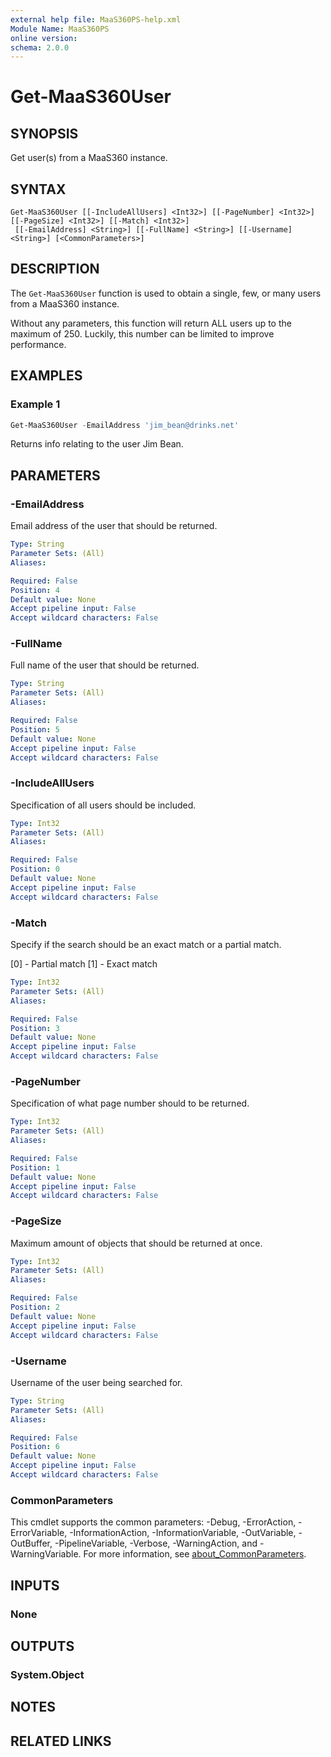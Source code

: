 ```yaml
---
external help file: MaaS360PS-help.xml
Module Name: MaaS360PS
online version:
schema: 2.0.0
---
```


# Get-MaaS360User

## SYNOPSIS
Get user(s) from a MaaS360 instance.

## SYNTAX

```
Get-MaaS360User [[-IncludeAllUsers] <Int32>] [[-PageNumber] <Int32>] [[-PageSize] <Int32>] [[-Match] <Int32>]
 [[-EmailAddress] <String>] [[-FullName] <String>] [[-Username] <String>] [<CommonParameters>]
```

## DESCRIPTION
The `Get-MaaS360User` function is used to obtain a single, few, or many users from a MaaS360 instance.

Without any parameters, this function will return ALL users up to the maximum of 250. Luckily, this number can be
limited to improve performance. 

## EXAMPLES

### Example 1
```powershell
Get-MaaS360User -EmailAddress 'jim_bean@drinks.net'
```

Returns info relating to the user Jim Bean.

## PARAMETERS

### -EmailAddress
Email address of the user that should be returned.

```yaml
Type: String
Parameter Sets: (All)
Aliases:

Required: False
Position: 4
Default value: None
Accept pipeline input: False
Accept wildcard characters: False
```

### -FullName
Full name of the user that should be returned.

```yaml
Type: String
Parameter Sets: (All)
Aliases:

Required: False
Position: 5
Default value: None
Accept pipeline input: False
Accept wildcard characters: False
```

### -IncludeAllUsers
Specification of all users should be included. 

```yaml
Type: Int32
Parameter Sets: (All)
Aliases:

Required: False
Position: 0
Default value: None
Accept pipeline input: False
Accept wildcard characters: False
```

### -Match
Specify if the search should be an exact match or a partial match.

[0] - Partial match
[1] - Exact match

```yaml
Type: Int32
Parameter Sets: (All)
Aliases:

Required: False
Position: 3
Default value: None
Accept pipeline input: False
Accept wildcard characters: False
```

### -PageNumber
Specification of what page number should to be returned.

```yaml
Type: Int32
Parameter Sets: (All)
Aliases:

Required: False
Position: 1
Default value: None
Accept pipeline input: False
Accept wildcard characters: False
```

### -PageSize
Maximum amount of objects that should be returned at once.

```yaml
Type: Int32
Parameter Sets: (All)
Aliases:

Required: False
Position: 2
Default value: None
Accept pipeline input: False
Accept wildcard characters: False
```

### -Username
Username of the user being searched for.

```yaml
Type: String
Parameter Sets: (All)
Aliases:

Required: False
Position: 6
Default value: None
Accept pipeline input: False
Accept wildcard characters: False
```

### CommonParameters
This cmdlet supports the common parameters: -Debug, -ErrorAction, -ErrorVariable, -InformationAction, -InformationVariable, -OutVariable, -OutBuffer, -PipelineVariable, -Verbose, -WarningAction, and -WarningVariable. For more information, see [about_CommonParameters](http://go.microsoft.com/fwlink/?LinkID=113216).

## INPUTS

### None

## OUTPUTS

### System.Object

## NOTES

## RELATED LINKS
